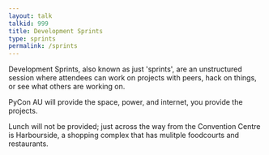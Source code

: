 ```yaml
---
layout: talk
talkid: 999
title: Development Sprints
type: sprints
permalink: /sprints
---
```


Development Sprints, also known as just 'sprints', are an unstructured session where attendees can work on projects with peers, hack on things, or see what others are working on.

PyCon AU will provide the space, power, and internet, you provide the projects.

Lunch will not be provided; just across the way from the Convention Centre is Harbourside, a shopping complex that has mulitple foodcourts and restaurants.
